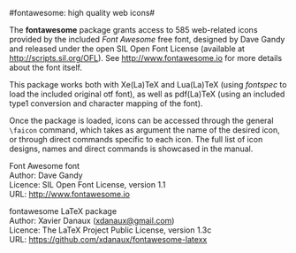 #fontawesome: high quality web icons#

The **fontawesome** package grants access to 585 web-related icons provided by
the included _Font Awesome_ free font, designed by Dave Gandy and released under
the open SIL Open Font License (available at http://scripts.sil.org/OFL).
See http://www.fontawesome.io for more details about the font itself.

This package works both with Xe(La)TeX and Lua(La)TeX (using _fontspec_ to load
the included original otf font), as well as pdf(La)TeX (using an included
type1 conversion and character mapping of the font).

Once the package is loaded, icons can be accessed through the general `\faicon`
command, which takes as argument the name of the desired icon, or through direct
commands specific to each icon. The full list of icon designs, names and direct
commands is showcased in the manual.


Font Awesome font<br/>
Author: Dave Gandy<br/>
Licence: SIL Open Font License, version 1.1<br/>
URL: http://www.fontawesome.io

fontawesome LaTeX package<br/>
Author: Xavier Danaux (<xdanaux@gmail.com>)<br/>
Licence: The LaTeX Project Public License, version 1.3c<br/>
URL: https://github.com/xdanaux/fontawesome-latexx

